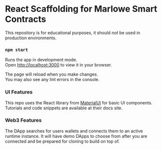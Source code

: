 # React Scaffolding for Marlowe Smart Contracts

This repository is for educational purposes, it should *not* be used in production environments.

### `npm start`

Runs the app in development mode.\
Open [http://localhost:3000](http://localhost:3000) to view it in your browser.

The page will reload when you make changes.\
You may also see any lint errors in the console.

### UI Features

This repo uses the React library from [MaterialUI](https://mui.com/material-ui/) for basic UI components. Tutorials and code snippets are available at their docs site.

### Web3 Features

The DApp searches for users wallets and connects them to an active runtime instance. It will have demo DApps to choose from after you are connected and be prepared for cloning to build on top of.

 